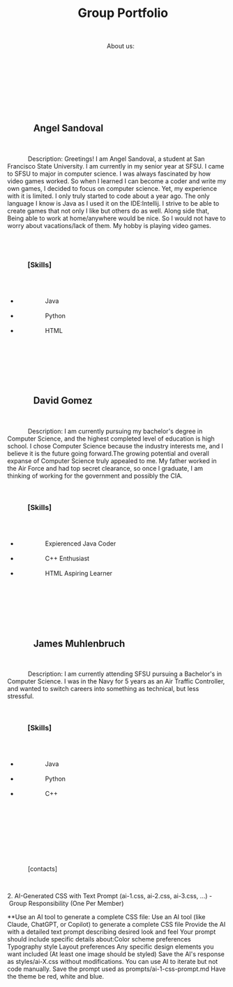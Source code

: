 <!DOCTYPE html>
<html>
    <head>
        <title>
            CSC317 - Group Portfolio
        </title>
    </head>
    <body>
        <header>
            <h1>
                Group Portfolio
            </h1>
            <P>
                About us:
            </P>
        </header>
    </body>
    <main>
        <section>
           <h2>
            Angel Sandoval
           </h2> 
           <p>
            Description: Greetings! I am Angel Sandoval, a student at San Francisco State University. I am currently in my senior year at SFSU. I came to SFSU to major in computer science. I was always fascinated by how video games worked. So when I learned I can become a coder and write my own games, I decided to focus on computer science. Yet, my experience with it is limited. I only truly started to code about a year ago. The only language I know is Java as I used it on the IDE:Intellij. I strive to be able to create games that not only I like but others do as well. Along side that, Being able to work at home/anywhere would be nice. So I would not have to worry about vacations/lack of them. My hobby is playing video games.
           </p>
           <h3>
            [Skills]
           </h3>
           <ul>
            <li>
                Java
            </li>
            <li>
                Python
            </li>
            <li>
                HTML
            </li>
           </ul>
        </section>

        <section>
           <h2>
            David Gomez
           </h2> 
           <p>
            Description: I am currently pursuing my bachelor's degree in Computer Science, and the highest completed level of education is high school. I chose Computer Science because the industry interests me, and I believe it is the future going forward.The growing potential and overall expanse of Computer Science truly appealed to me. My father worked in the Air Force and had top secret clearance, so once I graduate, I am thinking of working for the government and possibly the CIA.
           </p>
           <h3>
            [Skills]
           </h3>
           <ul>
            <li>
                Expierenced Java Coder
            </li>
            <li>
                C++ Enthusiast
            </li>
            <li>
                HTML Aspiring Learner
            </li>
           </ul>
        </section>

        <section>
           <h2>
            James Muhlenbruch
           </h2> 
           <p>
            Description: I am currently attending SFSU pursuing a Bachelor's in Computer Science. I was in the Navy for 5 years as an Air Traffic Controller, and wanted to switch careers into something as technical, but less stressful. 
           </p>
           <h3>
            [Skills]
           </h3>
           <ul>
            <li>
                Java
            </li>
            <li>
                Python
            </li>
            <li>
                C++
            </li>
           </ul>
        </section>

    </main>

    <footer>
        <p>
            [contacts]
        </p>
    </footer>
</html>  2. AI-Generated CSS with Text Prompt (ai-1.css, ai-2.css, ai-3.css, ...) - Group Responsibility (One Per Member)

**Use an AI tool to generate a complete CSS file:
Use an AI tool (like Claude, ChatGPT, or Copilot) to generate a complete CSS file
Provide the AI with a detailed text prompt describing desired look and feel
Your prompt should include specific details about:Color scheme preferences
Typography style
Layout preferences
Any specific design elements you want included (At least one image should be styled)
Save the AI's response as styles/ai-X.css without modifications. You can use AI to iterate but not code manually.
Save the prompt used as prompts/ai-1-css-prompt.md 
Have the theme be red, white and blue.